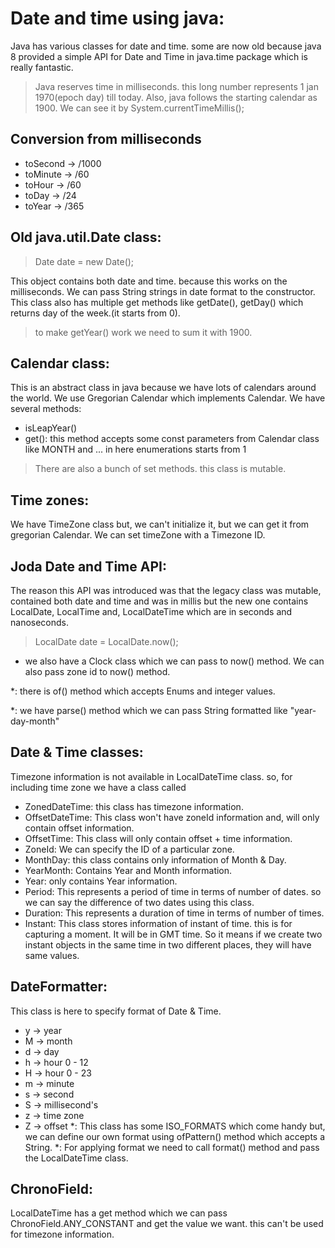 # Date and time using java:

Java has various classes for date and time. some are now old because java 8 provided a simple API for Date and Time in
java.time package which is really fantastic.

> Java reserves time in milliseconds. this long number represents 1 jan 1970(epoch day) till today. Also, java follows
> the starting calendar as 1900. We can see it by System.currentTimeMillis();

## Conversion from milliseconds

* toSecond -> /1000
* toMinute -> /60
* toHour -> /60
* toDay -> /24
* toYear -> /365

## Old java.util.Date class:

> Date date = new Date();

This object contains both date and time. because this works on the milliseconds. We can pass String strings in date
format to the constructor.
This class also has multiple get methods like getDate(), getDay() which returns day of the week.(it starts from 0).

> to make getYear() work we need to sum it with 1900.

## Calendar class:

This is an abstract class in java because we have lots of calendars around the world.
We use Gregorian Calendar which implements Calendar. We have several methods:

* isLeapYear()
* get(): this method accepts some const parameters from Calendar class like MONTH and ... in here enumerations starts
  from 1

> There are also a bunch of set methods. this class is mutable.

## Time zones:

We have TimeZone class but, we can't initialize it, but we can get it from gregorian Calendar. We can set timeZone with
a Timezone ID.

## Joda Date and Time API:

The reason this API was introduced was that the legacy class was mutable, contained both date and time and was in millis
but the new one contains LocalDate, LocalTime and, LocalDateTime which are in seconds and nanoseconds.

> LocalDate date = LocalDate.now();

* we also have a Clock class which we can pass to now() method.
  We can also pass zone id to now() method.

*: there is of() method which accepts Enums and integer values.

*: we have parse() method which we can pass String formatted like "year-day-month"

## Date & Time classes:

Timezone information is not available in LocalDateTime class. so, for including time zone we have a class called

* ZonedDateTime: this class has timezone information.
* OffsetDateTime: This class won't have zoneId information and, will only contain offset information.
* OffsetTime: This class will only contain offset + time information.
* ZoneId: We can specify the ID of a particular zone.
* MonthDay: this class contains only information of Month & Day.
* YearMonth: Contains Year and Month information.
* Year: only contains Year information.
* Period: This represents a period of time in terms of number of dates. so we can say the difference of two dates using
  this class.
* Duration: This represents a duration of time in terms of number of times.
* Instant: This class stores information of instant of time. this is for capturing a moment. It will be in GMT time. So
  it means if we create two instant objects in the same time in two different places, they will have same values.

## DateFormatter:

This class is here to specify format of Date & Time.

* y -> year
* M -> month
* d -> day
* h -> hour 0 - 12
* H -> hour 0 - 23
* m -> minute
* s -> second
* S -> millisecond's
* z -> time zone
* Z -> offset
  *: This class has some ISO_FORMATS which come handy but, we can define our own format using ofPattern() method which
  accepts a String.
  *: For applying format we need to call format() method and pass the LocalDateTime class.

## ChronoField:

LocalDateTime has a get method which we can pass ChronoField.ANY_CONSTANT and get the value we want. this can't be used
for timezone information.